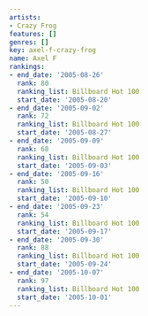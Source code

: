```yaml
---
artists:
- Crazy Frog
features: []
genres: []
key: axel-f-crazy-frog
name: Axel F
rankings:
- end_date: '2005-08-26'
  rank: 80
  ranking_list: Billboard Hot 100
  start_date: '2005-08-20'
- end_date: '2005-09-02'
  rank: 72
  ranking_list: Billboard Hot 100
  start_date: '2005-08-27'
- end_date: '2005-09-09'
  rank: 68
  ranking_list: Billboard Hot 100
  start_date: '2005-09-03'
- end_date: '2005-09-16'
  rank: 50
  ranking_list: Billboard Hot 100
  start_date: '2005-09-10'
- end_date: '2005-09-23'
  rank: 54
  ranking_list: Billboard Hot 100
  start_date: '2005-09-17'
- end_date: '2005-09-30'
  rank: 88
  ranking_list: Billboard Hot 100
  start_date: '2005-09-24'
- end_date: '2005-10-07'
  rank: 97
  ranking_list: Billboard Hot 100
  start_date: '2005-10-01'
---
```


